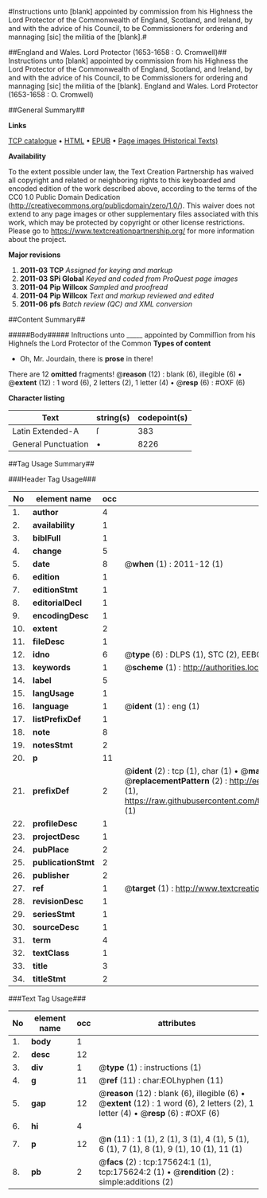 #Instructions unto [blank] appointed by commission from his Highness the Lord Protector of the Commonwealth of England, Scotland, and Ireland, by and with the advice of his Council, to be Commissioners for ordering and mannaging [sic] the militia of the [blank].#

##England and Wales. Lord Protector (1653-1658 : O. Cromwell)##
Instructions unto [blank] appointed by commission from his Highness the Lord Protector of the Commonwealth of England, Scotland, and Ireland, by and with the advice of his Council, to be Commissioners for ordering and mannaging [sic] the militia of the [blank].
England and Wales. Lord Protector (1653-1658 : O. Cromwell)

##General Summary##

**Links**

[TCP catalogue](http://www.ota.ox.ac.uk/tcp/)  • 
[HTML](http://tei.it.ox.ac.uk/tcp/Texts-HTML/free/B02/B02491.html)  • 
[EPUB](http://tei.it.ox.ac.uk/tcp/Texts-EPUB/free/B02/B02491.epub) • 
[Page images (Historical Texts)](https://historicaltexts.jisc.ac.uk/eebo-52212002e)

**Availability**

To the extent possible under law, the Text Creation Partnership has waived all copyright and related or neighboring rights to this keyboarded and encoded edition of the work described above, according to the terms of the CC0 1.0 Public Domain Dedication (http://creativecommons.org/publicdomain/zero/1.0/). This waiver does not extend to any page images or other supplementary files associated with this work, which may be protected by copyright or other license restrictions. Please go to https://www.textcreationpartnership.org/ for more information about the project.

**Major revisions**

1. __2011-03__ __TCP__ *Assigned for keying and markup*
1. __2011-03__ __SPi Global__ *Keyed and coded from ProQuest page images*
1. __2011-04__ __Pip Willcox__ *Sampled and proofread*
1. __2011-04__ __Pip Willcox__ *Text and markup reviewed and edited*
1. __2011-06__ __pfs__ *Batch review (QC) and XML conversion*

##Content Summary##

#####Body#####
Inſtructions unto  _____  appointed by Commiſſion from his Highneſs the Lord Protector of the Common
**Types of content**

  * Oh, Mr. Jourdain, there is **prose** in there!

There are 12 **omitted** fragments! 
 @__reason__ (12) : blank (6), illegible (6)  •  @__extent__ (12) : 1 word (6), 2 letters (2), 1 letter (4)  •  @__resp__ (6) : #OXF (6)

**Character listing**


|Text|string(s)|codepoint(s)|
|---|---|---|
|Latin Extended-A|ſ|383|
|General Punctuation|•|8226|

##Tag Usage Summary##

###Header Tag Usage###

|No|element name|occ|attributes|
|---|---|---|---|
|1.|__author__|4||
|2.|__availability__|1||
|3.|__biblFull__|1||
|4.|__change__|5||
|5.|__date__|8| @__when__ (1) : 2011-12 (1)|
|6.|__edition__|1||
|7.|__editionStmt__|1||
|8.|__editorialDecl__|1||
|9.|__encodingDesc__|1||
|10.|__extent__|2||
|11.|__fileDesc__|1||
|12.|__idno__|6| @__type__ (6) : DLPS (1), STC (2), EEBO-CITATION (1), OCLC (1), VID (1)|
|13.|__keywords__|1| @__scheme__ (1) : http://authorities.loc.gov/ (1)|
|14.|__label__|5||
|15.|__langUsage__|1||
|16.|__language__|1| @__ident__ (1) : eng (1)|
|17.|__listPrefixDef__|1||
|18.|__note__|8||
|19.|__notesStmt__|2||
|20.|__p__|11||
|21.|__prefixDef__|2| @__ident__ (2) : tcp (1), char (1)  •  @__matchPattern__ (2) : ([0-9\-]+):([0-9IVX]+) (1), (.+) (1)  •  @__replacementPattern__ (2) : http://eebo.chadwyck.com/downloadtiff?vid=$1&page=$2 (1), https://raw.githubusercontent.com/textcreationpartnership/Texts/master/tcpchars.xml#$1 (1)|
|22.|__profileDesc__|1||
|23.|__projectDesc__|1||
|24.|__pubPlace__|2||
|25.|__publicationStmt__|2||
|26.|__publisher__|2||
|27.|__ref__|1| @__target__ (1) : http://www.textcreationpartnership.org/docs/. (1)|
|28.|__revisionDesc__|1||
|29.|__seriesStmt__|1||
|30.|__sourceDesc__|1||
|31.|__term__|4||
|32.|__textClass__|1||
|33.|__title__|3||
|34.|__titleStmt__|2||


###Text Tag Usage###

|No|element name|occ|attributes|
|---|---|---|---|
|1.|__body__|1||
|2.|__desc__|12||
|3.|__div__|1| @__type__ (1) : instructions (1)|
|4.|__g__|11| @__ref__ (11) : char:EOLhyphen (11)|
|5.|__gap__|12| @__reason__ (12) : blank (6), illegible (6)  •  @__extent__ (12) : 1 word (6), 2 letters (2), 1 letter (4)  •  @__resp__ (6) : #OXF (6)|
|6.|__hi__|4||
|7.|__p__|12| @__n__ (11) : 1 (1), 2 (1), 3 (1), 4 (1), 5 (1), 6 (1), 7 (1), 8 (1), 9 (1), 10 (1), 11 (1)|
|8.|__pb__|2| @__facs__ (2) : tcp:175624:1 (1), tcp:175624:2 (1)  •  @__rendition__ (2) : simple:additions (2)|
